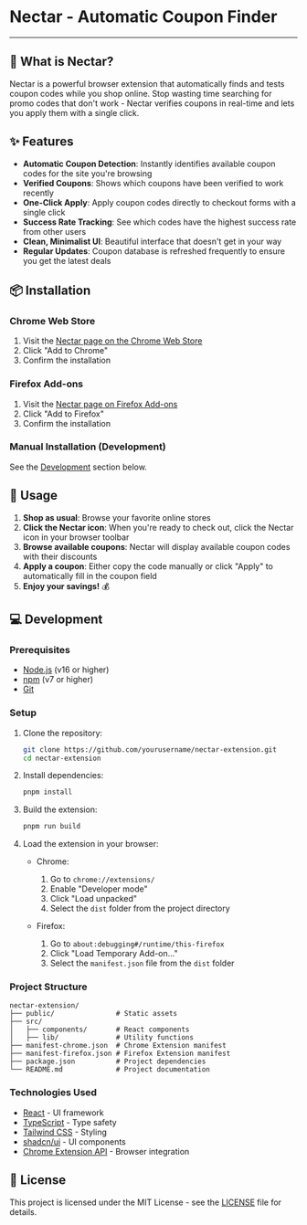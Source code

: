 # Nectar - Automatic Coupon Finder

---

## 🍯 What is Nectar?

Nectar is a powerful browser extension that automatically finds and tests coupon codes while you shop online. Stop wasting time searching for promo codes that don't work - Nectar verifies coupons in real-time and lets you apply them with a single click.

## ✨ Features

- **Automatic Coupon Detection**: Instantly identifies available coupon codes for the site you're browsing
- **Verified Coupons**: Shows which coupons have been verified to work recently
- **One-Click Apply**: Apply coupon codes directly to checkout forms with a single click
- **Success Rate Tracking**: See which codes have the highest success rate from other users
- **Clean, Minimalist UI**: Beautiful interface that doesn't get in your way
- **Regular Updates**: Coupon database is refreshed frequently to ensure you get the latest deals

## 📦 Installation

### Chrome Web Store

1. Visit the [Nectar page on the Chrome Web Store](https://chrome.google.com/webstore/detail/nectar/[extension-id])
2. Click "Add to Chrome"
3. Confirm the installation

### Firefox Add-ons

1. Visit the [Nectar page on Firefox Add-ons](https://addons.mozilla.org/en-US/firefox/addon/nectar-coupon-finder/)
2. Click "Add to Firefox"
3. Confirm the installation

### Manual Installation (Development)

See the [Development](#development) section below.

## 🚀 Usage

1. **Shop as usual**: Browse your favorite online stores
2. **Click the Nectar icon**: When you're ready to check out, click the Nectar icon in your browser toolbar
3. **Browse available coupons**: Nectar will display available coupon codes with their discounts
4. **Apply a coupon**: Either copy the code manually or click "Apply" to automatically fill in the coupon field
5. **Enjoy your savings!** 💰

## 💻 Development

### Prerequisites

- [Node.js](https://nodejs.org/) (v16 or higher)
- [npm](https://www.npmjs.com/) (v7 or higher)
- [Git](https://git-scm.com/)

### Setup

1. Clone the repository:

   ```bash
   git clone https://github.com/yourusername/nectar-extension.git
   cd nectar-extension
   ```

2. Install dependencies:

   ```bash
   pnpm install
   ```

3. Build the extension:

   ```bash
   pnpm run build
   ```

4. Load the extension in your browser:

   - Chrome:

     1. Go to `chrome://extensions/`
     2. Enable "Developer mode"
     3. Click "Load unpacked"
     4. Select the `dist` folder from the project directory

   - Firefox:
     1. Go to `about:debugging#/runtime/this-firefox`
     2. Click "Load Temporary Add-on..."
     3. Select the `manifest.json` file from the `dist` folder

### Project Structure

```
nectar-extension/
├── public/               # Static assets
├── src/
│   ├── components/       # React components
│   ├── lib/              # Utility functions
├── manifest-chrome.json  # Chrome Extension manifest
├── manifest-firefox.json # Firefox Extension manifest
├── package.json          # Project dependencies
└── README.md             # Project documentation
```

### Technologies Used

- [React](https://reactjs.org/) - UI framework
- [TypeScript](https://www.typescriptlang.org/) - Type safety
- [Tailwind CSS](https://tailwindcss.com/) - Styling
- [shadcn/ui](https://ui.shadcn.com/) - UI components
- [Chrome Extension API](https://developer.chrome.com/docs/extensions/reference/) - Browser integration

## 📝 License

This project is licensed under the MIT License - see the [LICENSE](LICENSE) file for details.
